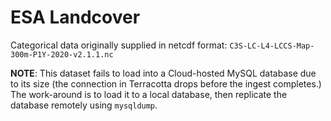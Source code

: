 # ESA Landcover

Categorical data originally supplied in netcdf format: `C3S-LC-L4-LCCS-Map-300m-P1Y-2020-v2.1.1.nc`

__NOTE__: This dataset fails to load into a Cloud-hosted MySQL database due to its size (the connection in Terracotta drops before the ingest completes.)  The work-around is to load it to a local database, then replicate the database remotely using `mysqldump`.